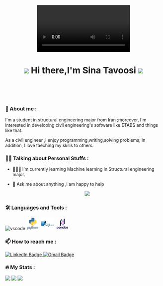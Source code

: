 

<div id="header" align="center">
  <video src="https://user-images.githubusercontent.com/110530257/200029627-b322684c-046b-458b-9a50-c95f587b1624.mp4" />
</div>


<h1 id="header" align="center">
  <img src="https://media.giphy.com/media/LOnt6uqjD9OexmQJRB/giphy.gif" width="50px"/>
  Hi there,I'm Sina Tavoosi
  <img src="https://media.giphy.com/media/mr1Y20DOOU1awBRjiP/giphy.gif" width="45px"/>
</h1>


<h1 id="header" align="center">

<img  src="https://komarev.com/ghpvc/?username=sinatavoosi97&style=flat-square&color=blue" alt=""/>
</h1>


### 👷 About me : 

I'm a student in structural engineering major from Iran ;moreover, I'm interested in developing civil engineering's software like ETABS and things like that.

As a civil engineer ,I enjoy programming,writing,solving problems; in addition, I love taeching my skills to others.  


### 👨‍💼 Talking about Personal Stuffs :


- 👨🏾‍💻 I’m currently learning Machine learning in Structural engineering major.
- 💌 Ask me about anything ,I am happy to help <div id="header" align="center">

  <img src="https://media.giphy.com/media/jdPMeyv9rn0hZHh8n9/giphy.gif" width="200"/>
</div>


### :hammer_and_wrench: Languages and Tools :

<div>
  <img src="https://cdn.jsdelivr.net/gh/devicons/devicon/icons/vscode/vscode-original.svg" alt="vscode" width="40" height="45"/>
  <img src="https://github.com/devicons/devicon/blob/master/icons/python/python-original-wordmark.svg" title="Python" alt="Python" width="40" height="40"/>&nbsp;
  <img src="https://github.com/devicons/devicon/blob/master/icons/sqlite/sqlite-original-wordmark.svg" title="sqlite" alt="sqlite" width="40" height="40"/>&nbsp;
  <img src="https://github.com/devicons/devicon/blob/master/icons/pandas/pandas-original-wordmark.svg" title="Pandas" **alt="Pandas" width="40" height="40"/>
</div>

### 📫 How to reach me : 

<div id="badges">
  <a href="https://www.linkedin.com/in/sina-tavoosi-785627156">
    <img src="https://img.shields.io/badge/LinkedIn-blue?style=for-the-badge&logo=linkedin&logoColor=white" alt="LinkedIn Badge"/>
    
  </a>
  <a href="https://www.sinatavoosi76@gmail.com">
    <img src="https://img.shields.io/badge/Gmail-red?style=for-the-badge&logo=gmail&logoColor=white" alt="Gmail Badge"/>
  </a> 
  
                                    
</div>

### :fire: My Stats :

<picture>
<source 
  srcset="https://github-readme-stats.vercel.app/api?username=sinatavoosi97&show_icons=true&theme=light"
  media="(prefers-color-scheme: dark)"
/>
<source
  srcset="https://github-readme-stats.vercel.app/api?username=sinatavoosi97&show_icons=true"
  media="(prefers-color-scheme: light), (prefers-color-scheme: no-preference)"
/>
<img src="https://github-readme-stats.vercel.app/api?username=sinatavoosi97&show_icons=true" />
</picture>


<img src="https://github-readme-stats.vercel.app/api/top-langs/?username=sinatavoosi97"/>

<img src="https://github.com/thepiyushmalhotra/thepiyushmalhotra/blob/output/github-contribution-grid-snake.svg" />



<!---
sinatavoosi97/sinatavoosi97 is a ✨ special ✨ repository because its `README.md` (this file) appears on your GitHub profile.
You can click the Preview link to take a look at your changes.
--->
